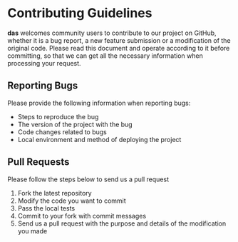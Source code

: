 # **Contributing Guidelines**

**das** welcomes community users to contribute to our project on GitHub, whether it is a bug report, a new feature submission or a modification of the original code.
Please read this document and operate according to it before committing, so that we can get all the necessary information when processing your request.

## Reporting Bugs

Please provide the following information when reporting bugs:

- Steps to reproduce the bug
- The version of the project with the bug
- Code changes related to bugs
- Local environment and method of deploying the project

## **Pull Requests**

Please follow the steps below to send us a pull request

1. Fork the latest repository
2. Modify the code you want to commit
3. Pass the local tests
4. Commit to your fork with commit messages
5. Send us a pull request with the purpose and details of the modification you made

